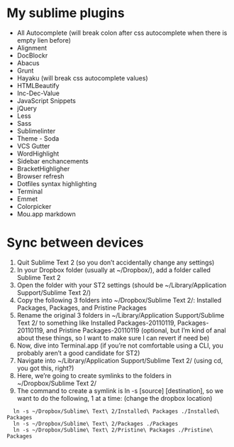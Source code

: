 My sublime plugins
==================

- All Autocomplete (will break colon after css autocomplete when there is empty lien before)
- Alignment
- DocBlockr
- Abacus
- Grunt
- Hayaku (will break css autocomplete values)
- HTMLBeautify
- Inc-Dec-Value
- JavaScript Snippets
- jQuery
- Less
- Sass
- Sublimelinter
- Theme - Soda
- VCS Gutter
- WordHighlight
- Sidebar enchancements
- BracketHighligher
- Browser refresh
- Dotfiles syntax highlighting
- Terminal
- Emmet
- Colorpicker
- Mou.app markdown


Sync between devices
====================


1. Quit Sublime Text 2 (so you don’t accidentally change any settings)
2. In your Dropbox folder (usually at ~/Dropbox/), add a folder called Sublime Text 2
3. Open the folder with your ST2 settings (should be ~/Library/Application Support/Sublime Text 2/)
4. Copy the following 3 folders into ~/Dropbox/Sublime Text 2/: Installed Packages, Packages, and Pristine Packages
5. Rename the original 3 folders in ~/Library/Application Support/Sublime Text 2/ to something like Installed Packages-20110119, Packages-20110119, and Pristine Packages-20110119 (optional, but I’m kind of anal about these things, so I want to make sure I can revert if need be)
6. Now, dive into Terminal.app (if you’re not comfortable using a CLI, you probably aren’t a good candidate for ST2)
7. Navigate into ~/Library/Application Support/Sublime Text 2/ (using cd, you got this, right?)
8. Here, we’re going to create symlinks to the folders in ~/Dropbox/Sublime Text 2/
9. The command to create a symlink is ln -s [source] [destination], so we want to do the following, 1 at a time:
(change the dropbox location)

```
  ln -s ~/Dropbox/Sublime\ Text\ 2/Installed\ Packages ./Installed\ Packages
  ln -s ~/Dropbox/Sublime\ Text\ 2/Packages ./Packages
  ln -s ~/Dropbox/Sublime\ Text\ 2/Pristine\ Packages ./Pristine\ Packages
```
